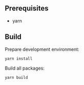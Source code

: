 ## Prerequisites

* yarn


## Build

Prepare development environment:

    yarn install

Build all packages:

    yarn build
